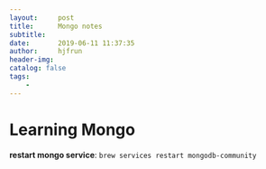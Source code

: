 ```yaml
---
layout:     post
title:      Mongo notes
subtitle:   
date:       2019-06-11 11:37:35
author:     hjfrun
header-img: 
catalog: false
tags:
    - 
---
```




# Learning Mongo



**restart mongo service**: `brew services restart mongodb-community`

 





